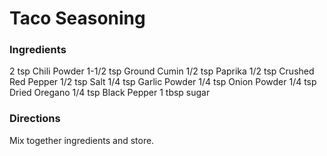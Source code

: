 # Taco Seasoning #


### Ingredients ###

2 tsp Chili Powder
1-1/2 tsp Ground Cumin
1/2 tsp Paprika
1/2 tsp Crushed Red Pepper
1/2 tsp Salt
1/4 tsp Garlic Powder
1/4 tsp Onion Powder
1/4 tsp Dried Oregano
1/4 tsp Black Pepper
1 tbsp sugar


### Directions ###

Mix together ingredients and store.

